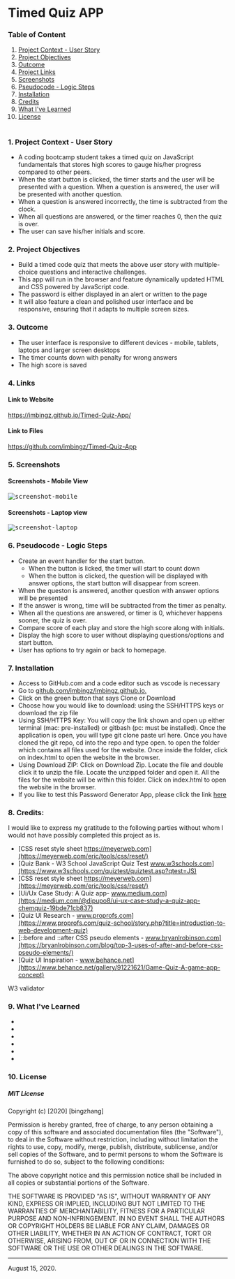 
# Timed Quiz APP 

### Table of Content
1. [Project Context - User Story](#context)
2. [ Project Objectives ](#objectives)
3. [ Outcome ](#Outcome)
4. [ Project Links ](#Links)
5. [ Screenshots ](#Screenshots)
6. [Pseudocode - Logic Steps](#Pseudocode)
7. [ Installation](#Installation)
8. [ Credits](#Credits)
9. [What I've Learned](#learned)
10. [ License ](#License)
#


<a name = "context"></a>
### 1. Project Context - User Story
* A coding bootcamp student takes a timed quiz on JavaScript fundamentals that stores high scores to gauge his/her progress compared to other peers. 
* When the start button is clicked, the timer starts and the user will be presented with a question. When a question is answered, the user will be presented with another question. 
* When a question is answered incorrectly, the time is subtracted from the clock. 
* When all questions are answered, or the timer reaches 0, then the quiz is over. 
* The user can save his/her initials and score. 

<a name = "objectives"></a>
### 2. Project Objectives
* Build a timed code quiz that meets the above user story with multiple-choice questions and interactive challenges. 
* This app will run in the browser and feature dynamically updated HTML and CSS powered by JavaScript code. 
* The password is either displayed in an alert or written to the page
* It will also feature a clean and polished user interface and be responsive, ensuring that it adapts to multiple screen sizes.

<a name = "Outcome"></a>
### 3. Outcome
* The user interface is responsive to different devices - mobile, tablets, laptops and larger screen desktops
* The timer counts down with penalty for wrong answers 
* The high score is saved 

<a name = "Links"></a>
### 4. Links 

#### Link to Website
 https://imbingz.github.io/Timed-Quiz-App/

#### Link to Files 
https://github.com/imbingz/Timed-Quiz-App

<a name="Screenshots"></a>
### 5. Screenshots 

#### Screenshots - Mobile View
<kbd>![screenshot-mobile](./assets/images/m1.png)</kbd>

####  Screenshots - Laptop view 
<kbd>![screenshot-laptop](./assets/images/s1.png)</kbd>

<a name = "Pseudocode"></a>
### 6. Pseudocode - Logic Steps
* Create an event handler for the start button. 
  * When the button is licked, the timer will start to count down 
  * When the button is clicked, the question will be displayed with answer options, the start button will disappear from screen. 
* When the queston is answered, another question with answer options will be presented
* If the answer is wrong, time will be subtracted from the timer as penalty. 
* When all the questions are answered, or timer is 0, whichever happens sooner, the quiz is over. 
* Compare score of each play and store the high score along with initials.
* Display the high score to user without displaying questions/options and start button. 
* User has options to try again or back to homepage. 

<a name="Installation"></a>
### 7. Installation
* Access to GitHub.com and a code editor such as vscode is necessary
* Go to [github.com/imbingz/imbingz.github.io.](https://github.com/imbingz/Timed-Quiz-App)
* Click on the green button that says Clone or Download
* Choose how you would like to download: using the SSH/HTTPS keys or download the zip file
* Using SSH/HTTPS Key: You will copy the link shown and open up either terminal (mac: pre-installed) or gitbash (pc: must be installed). Once the application is open, you will type git clone paste url here. Once you have cloned the git repo, cd into the repo and type open. to open the folder which contains all files used for the website. Once inside the folder, click on index.html to open the website in the browser.
* Using Download ZIP: Click on Download Zip. Locate the file and double click it to unzip the file. Locate the unzipped folder and open it. All the files for the website will be within this folder. Click on index.html to open the website in the browser.
* If you like to test this Password Generator App, please click the link [here](https://imbingz.github.io/Timed-Quiz-App/)


<a name="Credits"></a>
### 8. Credits:
I would like to express my gratitude to the following parties without whom I would not have possibly completed this project as is. 

* [CSS reset style sheet https://meyerweb.com](https://meyerweb.com/eric/tools/css/reset/)
* [Quiz Bank - W3 School JavaScript Quiz Test www.w3schools.com](https://www.w3schools.com/quiztest/quiztest.asp?qtest=JS)
* [CSS reset style sheet https://meyerweb.com](https://meyerweb.com/eric/tools/css/reset/)
* [Ui/Ux Case Study: A Quiz app- www.medium.com](https://medium.com/@dipupo8/ui-ux-case-study-a-quiz-app-chemquiz-19bde71cb837)
* [Quiz UI Research - www.proprofs.com](https://www.proprofs.com/quiz-school/story.php?title=introduction-to-web-development-quiz)
* [::before and ::after CSS pseudo elements - www.bryanlrobinson.com](https://bryanlrobinson.com/blog/top-3-uses-of-after-and-before-css-pseudo-elements/)
* [Quiz UI Inspiration - www.behance.net](https://www.behance.net/gallery/91221621/Game-Quiz-A-game-app-concept)


W3 validator 

<a name="learned"></a>
### 9. What I've Learned
* 
* 
* 
*
* 
* 


<a name="License"></a>
### 10. License
##### MIT License
<p>Copyright (c) [2020] [bingzhang]</p>
<p>Permission is hereby granted, free of charge, to any person obtaining a copy of this software and associated documentation files (the "Software"), to deal in the Software without restriction, including without limitation the rights to use, copy, modify, merge, publish, distribute, sublicense, and/or sell copies of the Software, and to permit persons to whom the Software is furnished to do so, subject to the following conditions:</p>
<p>The above copyright notice and this permission notice shall be included in all copies or substantial portions of the Software.</p>
<p>THE SOFTWARE IS PROVIDED "AS IS", WITHOUT WARRANTY OF ANY KIND, EXPRESS OR IMPLIED, INCLUDING BUT NOT LIMITED TO THE WARRANTIES OF MERCHANTABILITY, FITNESS FOR A PARTICULAR PURPOSE AND NON-INFRINGEMENT. IN NO EVENT SHALL THE AUTHORS OR COPYRIGHT HOLDERS BE LIABLE FOR ANY CLAIM, DAMAGES OR OTHER LIABILITY, WHETHER IN AN ACTION OF CONTRACT, TORT OR OTHERWISE, ARISING FROM, OUT OF OR IN CONNECTION WITH THE SOFTWARE OR THE USE OR OTHER DEALINGS IN THE SOFTWARE.</p>
<hr>
August 15, 2020.


